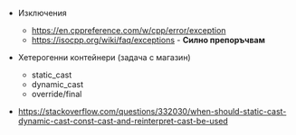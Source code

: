 - Изключения
  - https://en.cppreference.com/w/cpp/error/exception
  - https://isocpp.org/wiki/faq/exceptions - **Силно препоръчвам**

- Хетерогенни контейнери (задача с магазин)
  - static_cast
  - dynamic_cast
  - override/final
  
  
- https://stackoverflow.com/questions/332030/when-should-static-cast-dynamic-cast-const-cast-and-reinterpret-cast-be-used

